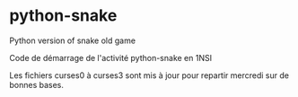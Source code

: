 # python-snake
Python version of snake old game

Code de démarrage de l'activité python-snake en 1NSI

Les fichiers curses0 à curses3 sont mis à jour pour repartir mercredi sur de bonnes bases.



